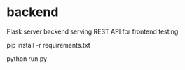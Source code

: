 # backend
Flask server backend serving REST API for frontend testing


pip install -r requirements.txt

python run.py
